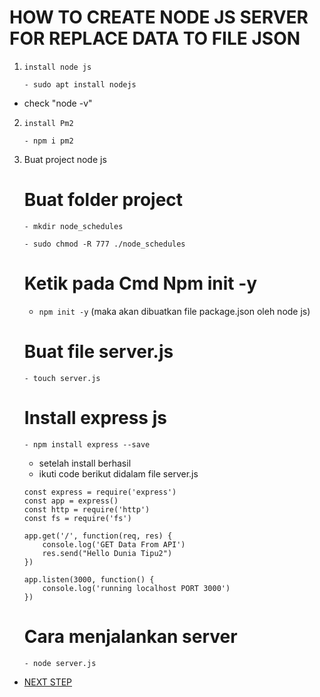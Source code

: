 # HOW TO CREATE NODE JS SERVER FOR REPLACE DATA TO FILE JSON

1. ``install node js``

    ``- sudo apt install nodejs``
 - check "node -v"
2. ``install Pm2``

    ``- npm i pm2``

3. Buat project node js 

    # Buat folder project
    ``- mkdir node_schedules``

    ``- sudo chmod -R 777 ./node_schedules``

    # Ketik pada Cmd Npm init -y
    - ``npm init -y`` (maka akan dibuatkan file package.json oleh node js)

    # Buat file server.js
    ``- touch server.js``
    
    # Install express js 
    `- npm install express --save`
    - setelah install berhasil
    - ikuti code berikut didalam file server.js

    ``` 
    const express = require('express')
    const app = express()
    const http = require('http')
    const fs = require('fs')

    app.get('/', function(req, res) {
        console.log('GET Data From API')
        res.send("Hello Dunia Tipu2")
    })

    app.listen(3000, function() {
        console.log('running localhost PORT 3000')
    })

    ```

    # Cara menjalankan server
    ``- node server.js``


- [NEXT STEP](http://192.168.2.66:81/ilyas/schedule_server_nodejs/blob/master/doc/2.%20Set%20Global%20Variabel.md)
    

